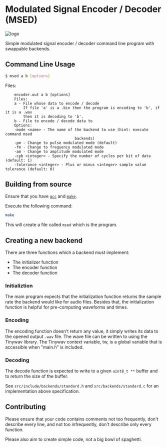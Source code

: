 # Modulated Signal Encoder / Decoder (MSED)

<img src="http://awewsomegaming.net/images/MSED/msed_logo_comp_cropped.png" alt="logo">

Simple modulated signal encoder / decoder command line program with swappable backends.

## Command Line Usage

```bash
$ msed a b [options]
```
Files: <br>
```
    encoder.out a b [options]
    Files:
	a - File whose data to encode / decode
	    If file 'a' is a .bin then the program is encoding to 'b', if it is a .wav 
	    then it is decoding to 'b'.
	b - File to encode / decode data to
    Options:
	-mode <name> - The name of the backend to use (hint: execute command msed 
						       backends)
	-pm - Change to pulse modulated mode (default)
	-fm - Change to frequency modulated mode
	-am - Change to amplitude modulated mode
	-cpb <integer> - Specify the number of cycles per bit of data (default: 1)
	-tolerance <integer> - Plus or minus <integer> sample value tolerance (default: 0)
```

## Building from source

Ensure that you have <a href="https://archlinux.org/packages/core/x86_64/gcc/">`gcc`</a> and <a href="https://archlinux.org/packages/core/x86_64/make/">`make`</a>.

Execute the following command:
```bash
make
```
This will create a file called `msed` which is the program.


## Creating a new backend

There are three functions which a backend must implement:

* The initializer function
* The encoder function
* The decoder function

### Initializtion

The main program expects that the initialization function returns the sample rate the backend would like for audio files. Besides that, the initialization function is helpful for pre-computing waveforms and times.

### Encoding

The encoding function doesn't return any value, it simply writes its data to the opened output `.wav` file. The wave file can be written to using the Tinywav library. The Tinywav context variable, tw, is a global variable that is accessible when "main.h" is included.

### Decoding

The decode function is expected to write to a given `uint8_t **` buffer and to return the size of the buffer.

See `src/include/backends/standard.h` and `src/backends/standard.c` for an implementation above specification.

## Contributing

Please ensure that your code contains comments not too frequently, don't describe every line, and not too infrequently, don't describe only every function.

Please also aim to create simple code, not a big bowl of spaghetti.
